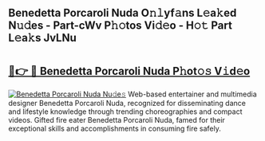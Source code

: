 ## Benedetta Porcaroli Nuda O𝚗𝚕yf𝚊ns L𝚎a𝚔ed N𝚞𝚍es - Part-cWv P𝚑𝚘tos Vi𝚍𝚎o - H𝚘𝚝 Part L𝚎a𝚔s JvLNu

# <h2><a href="http://kfdunr.oniu.top/?m=Benedetta+Porcaroli+Nuda">🔗👉 🔴 Benedetta Porcaroli Nuda P𝚑ot𝚘𝚜 V𝚒d𝚎o</a></h2>

[![Benedetta Porcaroli Nuda Nu𝚍e𝚜](https://i.imgur.com/0qMVB7G.gif)](http://kfdunr.oniu.top/?m=Benedetta+Porcaroli+Nuda)
Web-based entertainer and multimedia designer Benedetta Porcaroli Nuda, recognized for disseminating dance and lifestyle knowledge through trending choreographies and compact videos. Gifted fire eater Benedetta Porcaroli Nuda, famed for their exceptional skills and accomplishments in consuming fire safely.  
